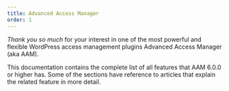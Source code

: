 ```yaml
---
title: Advanced Access Manager
order: 1
---
```


*Thank you so much* for your interest in one of the most powerful and flexible WordPress access management plugins Advanced Access Manager (aka AAM).

This documentation contains the complete list of all features that AAM 6.0.0 or higher has. Some of the sections have reference to articles that explain the related feature in more detail.